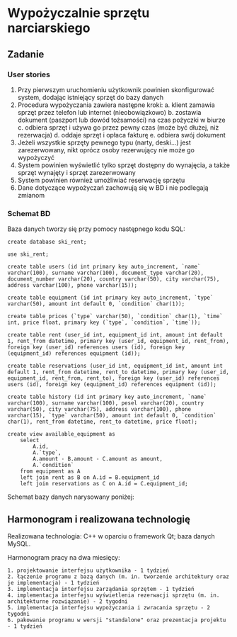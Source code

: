 # Wypożyczalnie sprzętu narciarskiego

## Zadanie

### User stories

1. Przy pierwszym uruchomieniu użytkownik powinien skonfigurować system, dodając istniejący sprzęt do bazy danych
2. Procedura wypożyczania zawiera następne kroki:
    a. klient zamawia sprzęt przez telefon lub internet (nieobowiązkowo)
    b. zostawia dokument (paszport lub dowód tożsamości) na czas pożyczki w biurze
    c. odbiera sprzęt i używa go przez pewny czas (może być dłużej, niż rezerwacja)
    d. oddaje sprzęt i opłaca fakturę
    e. odbiera swój dokument
3. Jeżeli wszystkie sprzęty pewnego typu (narty, deski...) jest zarezerwowany, nikt oprócz osoby rezerwujący  nie może go wypożyczyć
4. System powinien wyświetlić tylko sprzęt dostępny do wynajęcia, a także sprzęt wynajęty i sprzęt zarezerwowany
5. System powinien również umożliwiać reserwację sprzętu
6. Dane dotyczące wypożyczań zachowują się w BD i nie podlegają zmianom

### Schemat BD

Baza danych tworzy się przy pomocy następnego kodu SQL:

    create database ski_rent;

    use ski_rent;

    create table users (id int primary key auto_increment, `name` varchar(100), surname varchar(100), document_type varchar(20), document_number varchar(20), country varchar(50), city varchar(75), address varchar(100), phone varchar(15));

    create table equipment (id int primary key auto_increment, `type` varchar(50), amount int default 0, `condition` char(1));

    create table prices (`type` varchar(50), `condition` char(1), `time` int, price float, primary key (`type`, `condition`, `time`));

    create table rent (user_id int, equipment_id int, amount int default 1, rent_from datetime, primary key (user_id, equipment_id, rent_from), foreign key (user_id) references users (id), foreign key (equipment_id) references equipment (id));

    create table reservations (user_id int, equipment_id int, amount int default 1, rent_from datetime, rent_to datetime, primary key (user_id, equipment_id, rent_from, rent_to), foreign key (user_id) references users (id), foreign key (equipment_id) references equipment (id));

    create table history (id int primary key auto_increment, `name` varchar(100), surname varchar(100), pesel varchar(20), country varchar(50), city varchar(75), address varchar(100), phone varchar(15), `type` varchar(50), amount int default 0, `condition` char(1), rent_from datetime, rent_to datetime, price float);

    create view available_equipment as
        select
            A.id,
            A.`type`,
            A.amount - B.amount - C.amount as amount,
            A.`condition`
        from equipment as A
        left join rent as B on A.id = B.equipment_id
        left join reservations as C on A.id = C.equipment_id;

Schemat bazy danych narysowany poniżej:

[]()

## Harmonogram i realizowana technologię

Realizowana technologia: C++ w oparciu o framework Qt; baza danych MySQL.

Harmonogram pracy na dwa miesięcy:

    1. projektowanie interfejsu użytkownika - 1 tydzień
    2. łączenie programu z bazą danych (m. in. tworzenie architektury oraz je implementacja) - 1 tydzień
    3. implementacja interfejsu zarządania sprzętem - 1 tydzień
    4. implementacja interfejsu wyświetlenia rezerwacji sprzętu (m. in. architekturne rozwiązanie) - 2 tygodni
    5. implementacja interfejsu wypożyczania i zwracania sprzętu - 2 tygodni
    6. pakowanie programu w wersji "standalone" oraz prezentacja projektu - 1 tydzień
